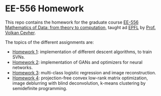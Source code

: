 # EE-556 Homework

This repo contains the homework for the graduate course [EE-556 Mathematics of Data: from theory to computation](https://edu.epfl.ch/coursebook/en/mathematics-of-data-from-theory-to-computation-EE-556), taught ad [EPFL](https://epfl.ch) by [Prof. Volkan Cevher](https://lions.epfl.ch/people/volkan-cevher-2/).

The topics of the different assignments are:

- [Homework 1](hw1): implementation of different descent algorithms, to train SVNs.
- [Homework 2](hw2): implementation of GANs and optimizers for neural networks.
- [Homework 3](hw3): multi-class logistic regression and image reconstruction.
- [Homework 4](hw4): projection-free convex low-rank matrix optimization, image deblurring with blind deconvolution, k-means clustering by semidefinite programming.
